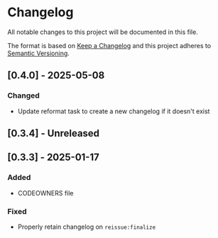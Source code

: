 # Changelog

All notable changes to this project will be documented in this file.

The format is based on [Keep a Changelog](http://keepachangelog.com/)
and this project adheres to [Semantic Versioning](http://semver.org/).

## [0.4.0] - 2025-05-08

### Changed

- Update reformat task to create a new changelog if it doesn't exist

## [0.3.4] - Unreleased

## [0.3.3] - 2025-01-17

### Added

- CODEOWNERS file

### Fixed

- Properly retain changelog on `reissue:finalize`
